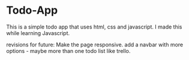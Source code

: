 # Todo-App

This is a simple todo app that uses html, css and javascript. I made this while learning Javascript.

revisions for future:
Make the page responsive.
add a navbar with more options - maybe more than one todo list like trello. 
